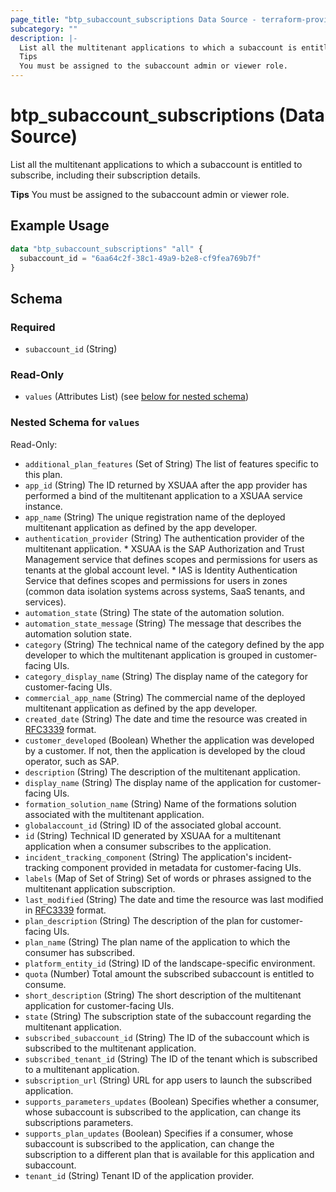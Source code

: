 ```yaml
---
page_title: "btp_subaccount_subscriptions Data Source - terraform-provider-btp"
subcategory: ""
description: |-
  List all the multitenant applications to which a subaccount is entitled to subscribe, including their subscription details.
  Tips
  You must be assigned to the subaccount admin or viewer role.
---
```


# btp_subaccount_subscriptions (Data Source)

List all the multitenant applications to which a subaccount is entitled to subscribe, including their subscription details.

__Tips__
You must be assigned to the subaccount admin or viewer role.

## Example Usage

```terraform
data "btp_subaccount_subscriptions" "all" {
  subaccount_id = "6aa64c2f-38c1-49a9-b2e8-cf9fea769b7f"
}
```

<!-- schema generated by tfplugindocs -->
## Schema

### Required

- `subaccount_id` (String)

### Read-Only

- `values` (Attributes List) (see [below for nested schema](#nestedatt--values))

<a id="nestedatt--values"></a>
### Nested Schema for `values`

Read-Only:

- `additional_plan_features` (Set of String) The list of features specific to this plan.
- `app_id` (String) The ID returned by XSUAA after the app provider has performed a bind of the multitenant application to a XSUAA service instance.
- `app_name` (String) The unique registration name of the deployed multitenant application as defined by the app developer.
- `authentication_provider` (String) The authentication provider of the multitenant application. * XSUAA is the SAP Authorization and Trust Management service that defines scopes and permissions for users as tenants at the global account level. * IAS is Identity Authentication Service that defines scopes and permissions for users in zones (common data isolation systems across systems, SaaS tenants, and services).
- `automation_state` (String) The state of the automation solution.
- `automation_state_message` (String) The message that describes the automation solution state.
- `category` (String) The technical name of the category defined by the app developer to which the multitenant application is grouped in customer-facing UIs.
- `category_display_name` (String) The display name of the category for customer-facing UIs.
- `commercial_app_name` (String) The commercial name of the deployed multitenant application as defined by the app developer.
- `created_date` (String) The date and time the resource was created in [RFC3339](https://www.ietf.org/rfc/rfc3339.txt) format.
- `customer_developed` (Boolean) Whether the application was developed by a customer. If not, then the application is developed by the cloud operator, such as SAP.
- `description` (String) The description of the multitenant application.
- `display_name` (String) The display name of the application for customer-facing UIs.
- `formation_solution_name` (String) Name of the formations solution associated with the multitenant application.
- `globalaccount_id` (String) ID of the associated global account.
- `id` (String) Technical ID generated by XSUAA for a multitenant application when a consumer subscribes to the application.
- `incident_tracking_component` (String) The application's incident-tracking component provided in metadata for customer-facing UIs.
- `labels` (Map of Set of String) Set of words or phrases assigned to the multitenant application subscription.
- `last_modified` (String) The date and time the resource was last modified in [RFC3339](https://www.ietf.org/rfc/rfc3339.txt) format.
- `plan_description` (String) The description of the plan for customer-facing UIs.
- `plan_name` (String) The plan name of the application to which the consumer has subscribed.
- `platform_entity_id` (String) ID of the landscape-specific environment.
- `quota` (Number) Total amount the subscribed subaccount is entitled to consume.
- `short_description` (String) The short description of the multitenant application for customer-facing UIs.
- `state` (String) The subscription state of the subaccount regarding the multitenant application.
- `subscribed_subaccount_id` (String) The ID of the subaccount which is subscribed to the multitenant application.
- `subscribed_tenant_id` (String) The ID of the tenant which is subscribed to a multitenant application.
- `subscription_url` (String) URL for app users to launch the subscribed application.
- `supports_parameters_updates` (Boolean) Specifies whether a consumer, whose subaccount is subscribed to the application, can change its subscriptions parameters.
- `supports_plan_updates` (Boolean) Specifies if a consumer, whose subaccount is subscribed to the application, can change the subscription to a different plan that is available for this application and subaccount.
- `tenant_id` (String) Tenant ID of the application provider.